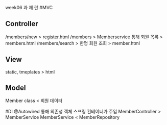 week06 과 제 란
#MVC

## Controller
/members/new > register.html
/members > Memberservice 통해 회원 목록 > members.html
/members/search > 한명 회원 조회 > member.html

## View
static, tmeplates > html

## Model
Member class < 회원 데이터

#DI
@Autowired 통해 의존성 객체 스프링 컨테이너가 주입
MemberController > MemberService
MemberService < MemberRepository

